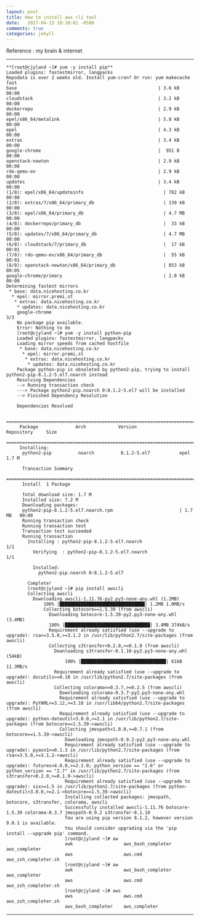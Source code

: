 ```yaml
---
layout: post
title: How to install aws cli tool
date:   2017-04-13 18:10:01 -0500
comments: true
categories: jekyll
---
```


Reference : my brain & internet


---
	**[root@cjyland ~]# yum -y install pip**
	Loaded plugins: fastestmirror, langpacks
	Repodata is over 2 weeks old. Install yum-cron? Or run: yum makecache fast
	base                                                     | 3.6 kB     00:00
	cloudstack                                               | 3.2 kB     00:00
	dockerrepo                                               | 2.9 kB     00:00
	epel/x86_64/metalink                                     | 5.8 kB     00:00
	epel                                                     | 4.3 kB     00:00
	extras                                                   | 3.4 kB     00:00
	google-chrome                                            |  951 B     00:00
	openstack-newton                                         | 2.9 kB     00:00
	rdo-qemu-ev                                              | 2.9 kB     00:00
	updates                                                  | 3.4 kB     00:00
	(1/8): epel/x86_64/updateinfo                              | 782 kB   00:00
	(2/8): extras/7/x86_64/primary_db                          | 139 kB   00:00
	(3/8): epel/x86_64/primary_db                              | 4.7 MB   00:00
	(4/8): dockerrepo/primary_db                               |  33 kB   00:00
	(5/8): updates/7/x86_64/primary_db                         | 4.7 MB   00:00
	(6/8): cloudstack/7/primary_db                             |  17 kB   00:01
	(7/8): rdo-qemu-ev/x86_64/primary_db                       |  55 kB   00:01
	(8/8): openstack-newton/x86_64/primary_db                  | 853 kB   00:05
	google-chrome/primary                                      | 2.0 kB   00:00
	Determining fastest mirrors
	 * base: data.nicehosting.co.kr
	  * epel: mirror.premi.st
	   * extras: data.nicehosting.co.kr
	    * updates: data.nicehosting.co.kr
	    google-chrome                                                               3/3
	    No package pip available.
	    Error: Nothing to do
	    [root@cjyland ~]# yum -y install python-pip
	    Loaded plugins: fastestmirror, langpacks
	    Loading mirror speeds from cached hostfile
	     * base: data.nicehosting.co.kr
	      * epel: mirror.premi.st
	       * extras: data.nicehosting.co.kr
	        * updates: data.nicehosting.co.kr
		Package python-pip is obsoleted by python2-pip, trying to install python2-pip-8.1.2-5.el7.noarch instead
		Resolving Dependencies
		--> Running transaction check
		---> Package python2-pip.noarch 0:8.1.2-5.el7 will be installed
		--> Finished Dependency Resolution
	
		Dependencies Resolved
	
		================================================================================
		 Package              Arch            Version               Repository     Size
		 ================================================================================
		 Installing:
		  python2-pip          noarch          8.1.2-5.el7           epel          1.7 M
	
		  Transaction Summary
		  ================================================================================
		  Install  1 Package
	
		  Total download size: 1.7 M
		  Installed size: 7.2 M
		  Downloading packages:
		  python2-pip-8.1.2-5.el7.noarch.rpm                         | 1.7 MB   00:00
		  Running transaction check
		  Running transaction test
		  Transaction test succeeded
		  Running transaction
		    Installing : python2-pip-8.1.2-5.el7.noarch                               1/1
		      Verifying  : python2-pip-8.1.2-5.el7.noarch                               1/1
	
		      Installed:
		        python2-pip.noarch 0:8.1.2-5.el7
	
			Complete!
			[root@cjyland ~]# pip install awscli
			Collecting awscli
			  Downloading awscli-1.11.76-py2.py3-none-any.whl (1.2MB)
			      100% |████████████████████████████████| 1.2MB 1.0MB/s
			      Collecting botocore==1.5.39 (from awscli)
			        Downloading botocore-1.5.39-py2.py3-none-any.whl (3.4MB)
				    100% |████████████████████████████████| 3.4MB 374kB/s
				    Requirement already satisfied (use --upgrade to upgrade): rsa<=3.5.0,>=3.1.2 in /usr/lib/python2.7/site-packages (from awscli)
				    Collecting s3transfer<0.2.0,>=0.1.9 (from awscli)
				      Downloading s3transfer-0.1.10-py2.py3-none-any.whl (54kB)
				          100% |████████████████████████████████| 61kB 11.3MB/s
					  Requirement already satisfied (use --upgrade to upgrade): docutils>=0.10 in /usr/lib/python2.7/site-packages (from awscli)
					  Collecting colorama<=0.3.7,>=0.2.5 (from awscli)
					    Downloading colorama-0.3.7-py2.py3-none-any.whl
					    Requirement already satisfied (use --upgrade to upgrade): PyYAML<=3.12,>=3.10 in /usr/lib64/python2.7/site-packages (from awscli)
					    Requirement already satisfied (use --upgrade to upgrade): python-dateutil<3.0.0,>=2.1 in /usr/lib/python2.7/site-packages (from botocore==1.5.39->awscli)
					    Collecting jmespath<1.0.0,>=0.7.1 (from botocore==1.5.39->awscli)
					      Downloading jmespath-0.9.2-py2.py3-none-any.whl
					      Requirement already satisfied (use --upgrade to upgrade): pyasn1>=0.1.3 in /usr/lib/python2.7/site-packages (from rsa<=3.5.0,>=3.1.2->awscli)
					      Requirement already satisfied (use --upgrade to upgrade): futures<4.0.0,>=2.2.0; python_version == "2.6" or python_version == "2.7" in /usr/lib/python2.7/site-packages (from s3transfer<0.2.0,>=0.1.9->awscli)
					      Requirement already satisfied (use --upgrade to upgrade): six>=1.5 in /usr/lib/python2.7/site-packages (from python-dateutil<3.0.0,>=2.1->botocore==1.5.39->awscli)
					      Installing collected packages: jmespath, botocore, s3transfer, colorama, awscli
					      Successfully installed awscli-1.11.76 botocore-1.5.39 colorama-0.3.7 jmespath-0.9.2 s3transfer-0.1.10
					      You are using pip version 8.1.2, however version 9.0.1 is available.
					      You should consider upgrading via the 'pip install --upgrade pip' command.
					      [root@cjyland ~]# aw
					      awk                   aws_bash_completer    aws_completer
					      aws                   aws.cmd               aws_zsh_completer.sh
					      [root@cjyland ~]# aw
					      awk                   aws_bash_completer    aws_completer
					      aws                   aws.cmd               aws_zsh_completer.sh
					      [root@cjyland ~]# aws
					      aws                   aws.cmd               aws_zsh_completer.sh
					      aws_bash_completer    aws_completer
	
---

